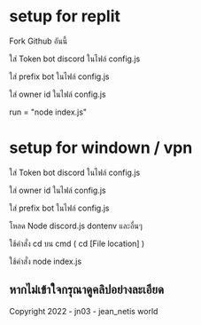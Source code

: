 # setup for replit

Fork Github อันนี้

ใส่ Token bot discord ในไฟล์ config.js

ใส่ prefix bot ในไฟล์ config.js

ใส่ owner id ในไฟล์ config.js

run = "node index.js"

# setup for windown / vpn

ใส่ Token bot discord ในไฟล์ config.js

ใส่ owner id ในไฟล์ config.js

ใส่ prefix bot ในไฟล์ config.js

โหลด Node discord.js dontenv และอื่นๆ

ใช้คำสั่ง cd บน cmd ( cd [File location] )

ใช้คำสั่ง node index.js

## หากไม่เข้าใจกรุณาดูคลิปอย่างละเอียด 

Copyright 2022 - jn03 - jean_netis world
